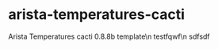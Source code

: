 arista-temperatures-cacti
=========================

Arista Temperatures cacti 0.8.8b template\n
testfqwf\n
sdfsdf